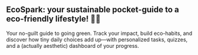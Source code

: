 ## EcoSpark: your sustainable pocket-guide to a eco-friendly lifestyle! 🌵🌳

Your no-guilt guide to going green. Track your impact, build eco-habits, and discover how tiny daily choices add up—with personalized tasks, quizzes, and a (actually aesthetic) dashboard of your progress. 
